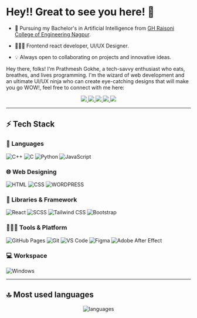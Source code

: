 # Hey!! Great to see you here! 👋

- 📖 Pursuing my Bachelor's in Artificial Intelligence from [GH Raisoni College of Engineering Nagpur](https://ghrce.raisoni.net/).

- 🧑🏻‍💻 Frontend react developer, UI/UX Designer.

- 💡 Always open to collaborating on projects and innovative ideas.

Hey there, folks! I'm Prathmesh Gokhe, a tech-savvy enthusiast who eats, breathes, and lives programming. I'm the wizard of web development and an ultimate UI/UX ninja who can create eye-catching designs that will make you go WOW!, feel free to connect with me here:

<p align="center">
	<a href="https://www.linkedin.com/in/prathmesh-gokhe">
		<img src="https://img.shields.io/badge/LinkedIn-0077B5?style=for-the-badge&logo=linkedin&logoColor=white" />
	</a>
	<a href="https://instagram.com/atharva_malode_?igshid=YmMyMTA2M2Y=">
		<img src="https://img.shields.io/badge/Instagram-%23E4405F.svg?style=for-the-badge&logo=Instagram&logoColor=white" />
	</a>
	<a href=" https://twitter.com/PrathmeshGokhe?t=d0U5tOXBUiw0BGhlG338iQ&s=08 ">
		<img src="https://img.shields.io/badge/Twitter-1DA1F2?style=for-the-badge&logo=twitter&logoColor=white" />
	</a>
	<a href="https://prathmeshgokhe.me/">
		<img src="https://img.shields.io/badge/website-000000?style=for-the-badge&logo=About.me&logoColor=white" />
	</a>
        <a href="mailto:pkgokhe1969@gmail.com">
		<img src="https://img.shields.io/badge/Gmail-D14836?style=for-the-badge&logo=gmail&logoColor=white" />
	</a>
</p>

---

## ⚡ Tech Stack

### 🚀 Languages

![C++](https://img.shields.io/badge/C%2B%2B-00599C?style=for-the-badge&logo=c%2B%2B&logoColor=white)
![C](https://img.shields.io/badge/C-00599C?style=for-the-badge&logo=c&logoColor=white)
![Python](https://img.shields.io/badge/Python-FFD43B?style=for-the-badge&logo=python&logoColor=306998)
![JavaScript](https://img.shields.io/badge/JavaScript-323330?style=for-the-badge&logo=javascript&logoColor=F7DF1E)

### 🌐 Web Designing

![HTML](https://img.shields.io/badge/HTML5-E34F26?style=for-the-badge&logo=html5&logoColor=white)
![CSS](https://img.shields.io/badge/CSS3-1572B6?style=for-the-badge&logo=css3&logoColor=white)
![WORDPRESS](https://img.shields.io/badge/Wordpress-21759B?style=for-the-badge&logo=wordpress&logoColor=white)

### 🧩 Libraries & Framework

![React](https://img.shields.io/badge/React-20232A?style=for-the-badge&logo=react&logoColor=61DAFB)
![SCSS](https://img.shields.io/badge/Sass-CC6699?style=for-the-badge&logo=sass&logoColor=white)
![Tailwind CSS](https://img.shields.io/badge/Tailwind_CSS-38B2AC?style=for-the-badge&logo=tailwind-css&logoColor=white)
![Bootstrap](https://img.shields.io/badge/Bootstrap-563D7C?style=for-the-badge&logo=bootstrap&logoColor=white)

### 🧑🏻‍💻 Tools & Platform

![GitHub Pages](https://img.shields.io/badge/GitHub_Pages-100000?style=for-the-badge&logo=github&logoColor=white)
![Git](https://img.shields.io/badge/Git-F05032?style=for-the-badge&logo=git&logoColor=white)
![VS Code](https://img.shields.io/badge/Visual_Studio_Code-0078D4?style=for-the-badge&logo=visual%20studio%20code&logoColor=white)
![Figma](https://img.shields.io/badge/Figma-F24E1E?style=for-the-badge&logo=figma&logoColor=white)
![Adobe After Effect](https://img.shields.io/badge/Adobe%20after%20affects-CF96FD?style=for-the-badge&logo=Adobe%20after%20effects&logoColor=393665)

### 💻 Workspace

![Windows](https://img.shields.io/badge/Windows-0078D6?style=for-the-badge&logo=windows&logoColor=white)

---

## 🔝 Most used languages

<p align="center">
  <img alt="languages" src="https://github-readme-stats.vercel.app/api/top-langs/?username=prathmeshgokhe&layout=compact&theme=radical" />
	
</p>
